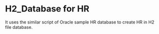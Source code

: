 # H2_Database for HR 
It uses the similar script of Oracle sample HR database to create HR in H2 file database.
 
